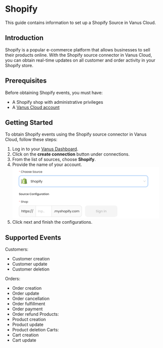 # Shopify

This guide contains information to set up a Shopify Source in Vanus Cloud.

## Introduction

Shopify is a popular e-commerce platform that allows businesses to sell their products online. With the Shopify source connector in Vanus Cloud, you can obtain real-time updates on all customer and order activity in your Shopify store.

## Prerequisites

Before obtaining Shopify events, you must have:

- A Shopify shop with administrative privileges
- A [Vanus Cloud account](https://cloud.vanus.ai)

## Getting Started

To obtain Shopify events using the Shopify source connector in Vanus Cloud, follow these steps:

1. Log in to your [Vanus Dashboard](https://cloud.vanus.ai/dashboard).
2. Click on the **create connection** button under connections.
2. From the list of sources, choose **Shopify**.
3. Provide the name of your account.
   ![](images/shopify.png)
3. Click next and finish the configurations.


## Supported Events

Customers: 
- Customer creation 
- Customer update 
- Customer deletion

Orders: 
- Order creation 
- Order update 
- Order cancellation 
- Order fulfillment
- Order payment 
- Order refund
Products:
- Product creation 
- Product update 
- Product deletion
Carts:
- Cart creation 
- Cart update